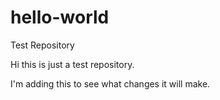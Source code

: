 # hello-world
Test Repository

Hi this is just a test repository.

I'm adding this to see what changes it will make.

